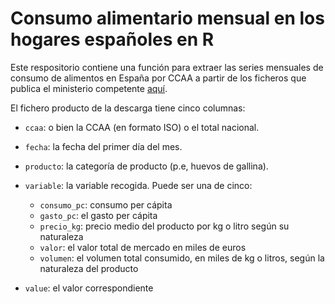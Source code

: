 # Consumo alimentario mensual en los hogares españoles en R

Este respositorio contiene una función para extraer las series mensuales de consumo de alimentos en España por CCAA a partir de los ficheros que publica el ministerio competente [aquí](https://www.mapa.gob.es/es/alimentacion/temas/consumo-y-comercializacion-y-distribucion-alimentaria/panel-de-consumo-alimentario/series-anuales/).

El fichero producto de la descarga tiene cinco columnas:

* `ccaa`: o bien la CCAA (en formato ISO) o el total nacional.
* `fecha`: la fecha del primer día del mes.
* `producto`: la categoría de producto (p.e, huevos de gallina).
* `variable`: la variable recogida. Puede ser una de cinco:

    * `consumo_pc`: consumo per cápita
    * `gasto_pc`: el gasto per cápita
    * `precio_kg`: precio medio del producto por kg o litro según su naturaleza
    * `valor`: el valor total de mercado en miles de euros
    * `volumen`: el volumen total consumido, en miles de kg o litros, según la naturaleza del producto

* `value`: el valor correspondiente


